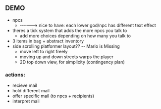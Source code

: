 ## DEMO

* npcs
  * ------> nice to have: each lower god/npc has different text effect
* theres a tick system that adds the more npcs you talk to
  * add more choices depending on how many you talk to
* 3 items in bag + abstract inventory
* side scrolling platformer layout?? -- Mario is Missing
  * move left to right freely
  * moving up and down streets warps the player
  * 2D top down view, for simplicity (contingency plan)

### actions:
* recieve mail
* hold different mail
* offer specific mail (to npcs + recipients)
* interpret mail
